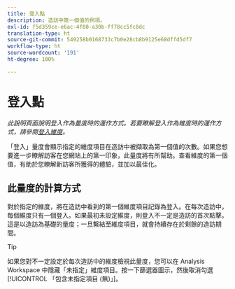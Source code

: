```yaml
---
title: 登入點
description: 造訪中第一個值的例項。
exl-id: f5d359ce-e6ac-4f80-a30b-ff78cc5fc8dc
translation-type: ht
source-git-commit: 549258b0168733c7b0e28cb8b9125e68dffd5df7
workflow-type: ht
source-wordcount: '191'
ht-degree: 100%

---
```


# 登入點

*此說明頁面說明登入作為量度時的運作方式。若要瞭解登入作為維度時的運作方式，請參閱[登入維度](../dimensions/entry-dimensions.md)。*

「登入」量度會顯示指定的維度項目在造訪中被擷取為第一個值的次數。如果您想要進一步瞭解訪客在您網站上的第一印象，此量度將有所幫助。查看維度的第一個值，有助於您瞭解新訪客所獲得的體驗，並加以最佳化。

## 此量度的計算方式

對於指定的維度，將在造訪中看到的第一個維度項目記錄為登入。在每次造訪中，每個維度只有一個登入。如果最初未設定維度，則登入不一定是造訪的首次點擊。這是以造訪為基礎的量度；一旦繫結至維度項目，就會持續存在於剩餘的造訪期間。

>[!TIP]
>
>如果您對不一定設定於每次造訪中的維度檢視此量度，您可以在 Analysis Workspace 中隱藏「未指定」維度項目。按一下篩選器圖示，然後取消勾選[!UICONTROL 「包含未指定項目 (無)」]。
